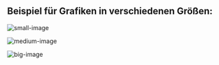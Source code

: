 ## Beispiel für Grafiken in verschiedenen Größen:

![small-image][toucan]

![medium-image][toucan]

![big-image][toucan]


[toucan]: assets/experience2/toucan.jpg "Ich bin der alternative Text!"
